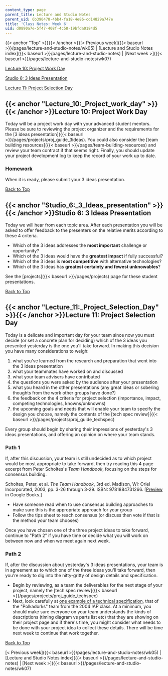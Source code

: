 ```yaml
---
content_type: page
parent_title: Lecture and Studio Notes
parent_uid: 6b390478-4bb4-fa18-4e86-cd14829a747e
title: 'Class Notes: Week 6'
uid: d0890a7e-5f47-408f-4c58-19bfda0184d5
---
```


{{< anchor "Top" >}}{{< /anchor >}}[\< Previous week]({{< baseurl >}}/pages/lecture-and-studio-notes/wk05) | [Lecture and Studio Notes index]({{< baseurl >}}/pages/lecture-and-studio-notes) | [Next week >]({{< baseurl >}}/pages/lecture-and-studio-notes/wk07)

[Lecture 10: Project Work Day](#Lecture_10:_Project_work_day)

[Studio 6: 3 Ideas Presentation](#Studio_6:_3_Ideas_presentation)

[Lecture 11: Project Selection Day](#Lecture_11:_Project_Selection_Day)

{{< anchor "Lecture_10:_Project_work_day" >}}{{< /anchor >}}Lecture 10: Project Work Day
----------------------------------------------------------------------------------------

Today will be a project work day with your advanced student mentors. Please be sure to reviewing the project organizer and the requirements for the [3 ideas presentation]({{< baseurl >}}/pages/projects/proj_guide_3ideas). You could also consider the [team building resources]({{< baseurl >}}/pages/team-building-resources) and review your team contract if that seems right. Finally, you should update your project development log to keep the record of your work up to date.

### Homework

When it is ready, please submit your 3 ideas presentation.

[Back to Top](#Top)

{{< anchor "Studio_6:_3_Ideas_presentation" >}}{{< /anchor >}}Studio 6: 3 Ideas Presentation
--------------------------------------------------------------------------------------------

Today we will hear from each topic area. After each presentation you will be asked to offer feedback to the presenters on the relative merits according to these 4 criteria.

*   Which of the 3 ideas addresses the **most important** challenge or opportunity?
*   Which of the 3 ideas would have the **greatest impact** if fully successful?
*   Which of the 3 ideas is **most competitive** with alternative technologies?
*   Which of the 3 ideas has **greatest certainty and fewest unknowables**?

See the [projects]({{< baseurl >}}/pages/projects) page for these student presentations.

[Back to Top](#Top)

{{< anchor "Lecture_11:_Project_Selection_Day" >}}{{< /anchor >}}Lecture 11: Project Selection Day
--------------------------------------------------------------------------------------------------

Today is a delicate and important day for your team since now you must decide (or set a concrete plan for deciding) which of the 3 ideas you presented yesterday is the one you'll take forward. In making this decision you have many considerations to weigh:

1.  what you've learned from the research and preparation that went into the 3 ideas presentation
2.  what your teammates have worked on and discussed
3.  what your team advisers have contributed
4.  the questions you were asked by the audience after your presentation
5.  what you heard in the other presentations (any great ideas or sobering thoughts from the work other groups have done?)
6.  the feedback on the 4 criteria for project selection (importance, impact, competing technologies, knowns/unknowns)
7.  the upcoming goals and needs that will enable your team to specify the design you choose, namely the contents of the [tech spec review]({{< baseurl >}}/pages/projects/proj_guide_techspec)

Every group should begin by sharing their impressions of yesterday's 3 ideas presentations, and offering an opinion on where your team stands.

### Path 1

If, after this discussion, your team is still undecided as to which project would be most appropriate to take forward, then try reading this 4 page excerpt from Peter Scholtes's _Team Handbook_, focusing on the steps for consensus building.

Scholtes, Peter, et al. _The Team Handbook_, 3rd ed. Madison, WI: Oriel Incorporated, 2003, pp. 3-26 through 3-29. ISBN: 9781884731266. \[[Preview](http://books.google.com/books?id=ZCW8b3uai04C&lpg=PP1&pg=PT75#v=onepage&q=&f=false) in Google Books.\]

*   Have someone read when to use consensus building approaches to make sure this is the appropriate approach for your group
*   Follow the tips sheet to reach consensus (or discuss then vote if that is the method your team chooses)

Once you have chosen one of the three project ideas to take forward, continue to "Path 2" if you have time or decide what you will work on between now and when we meet again next week.

### Path 2

If, after the discussion about yesterday's 3 ideas presentations, your team is in agreement as to which one of the three ideas you'll take forward, then you're ready to dig into the nitty-gritty of design details and specification.

*   Begin by reviewing, as a team the deliverables for the next stage of your project, namely the [tech spec review]({{< baseurl >}}/pages/projects/proj_guide_techspec)
*   Next, look carefully at [one example of a technical specification](http://2006.igem.org/wiki/index.php/IAP2004:Polkadorks), that of the "Polkadorks" team from the 2004 IAP class. At a minimum, you should make sure everyone on your team understands the kinds of descriptions (timing diagram vs parts list etc) that they are showing on their project page and if there's time, you might consider what needs to be done with your project idea to collect these details. There will be time next week to continue that work together.

[Back to Top](#Top)

[\< Previous week]({{< baseurl >}}/pages/lecture-and-studio-notes/wk05) | [Lecture and Studio Notes index]({{< baseurl >}}/pages/lecture-and-studio-notes) | [Next week >]({{< baseurl >}}/pages/lecture-and-studio-notes/wk07)
